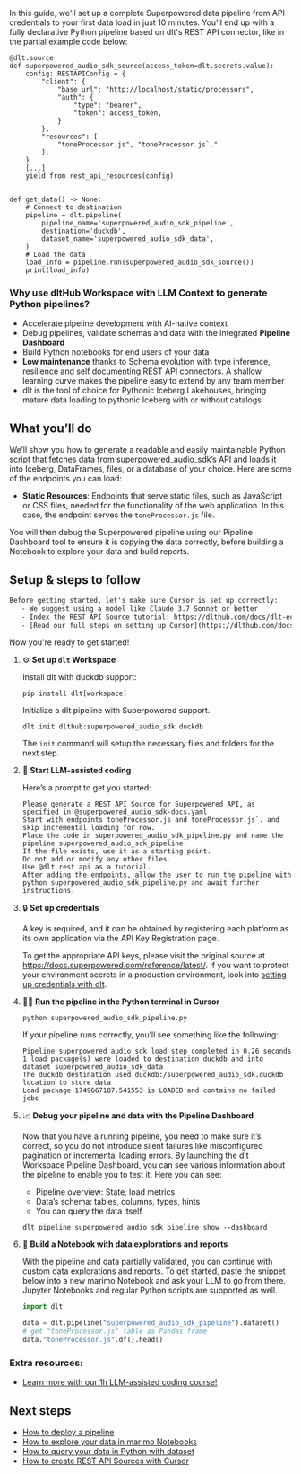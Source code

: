 In this guide, we'll set up a complete Superpowered data pipeline from API credentials to your first data load in just 10 minutes. You'll end up with a fully declarative Python pipeline based on dlt's REST API connector, like in the partial example code below:

```python-outcome
@dlt.source
def superpowered_audio_sdk_source(access_token=dlt.secrets.value):
    config: RESTAPIConfig = {
        "client": {
            "base_url": "http://localhost/static/processors",
            "auth": {
                "type": "bearer",
                "token": access_token,
            }
        },
        "resources": [
            "toneProcessor.js", "toneProcessor.js`."
        ],
    }
    [...]
    yield from rest_api_resources(config)


def get_data() -> None:
    # Connect to destination
    pipeline = dlt.pipeline(
        pipeline_name='superpowered_audio_sdk_pipeline',
        destination='duckdb',
        dataset_name='superpowered_audio_sdk_data', 
    )
    # Load the data
    load_info = pipeline.run(superpowered_audio_sdk_source())
    print(load_info) 
```

### Why use dltHub Workspace with LLM Context to generate Python pipelines?

- Accelerate pipeline development with AI-native context
- Debug pipelines, validate schemas and data with the integrated **Pipeline Dashboard**
- Build Python notebooks for end users of your data
- **Low maintenance** thanks to Schema evolution with type inference, resilience and self documenting REST API connectors. A shallow learning curve makes the pipeline easy to extend by any team member
- dlt is the tool of choice for Pythonic Iceberg Lakehouses, bringing mature data loading to pythonic Iceberg with or without catalogs

## What you’ll do

We’ll show you how to generate a readable and easily maintainable Python script that fetches data from superpowered_audio_sdk’s API and loads it into Iceberg, DataFrames, files, or a database of your choice. Here are some of the endpoints you can load:

- **Static Resources**: Endpoints that serve static files, such as JavaScript or CSS files, needed for the functionality of the web application. In this case, the endpoint serves the `toneProcessor.js` file.

You will then debug the Superpowered pipeline using our Pipeline Dashboard tool to ensure it is copying the data correctly, before building a Notebook to explore your data and build reports.

## Setup & steps to follow

```default
Before getting started, let's make sure Cursor is set up correctly:
   - We suggest using a model like Claude 3.7 Sonnet or better
   - Index the REST API Source tutorial: https://dlthub.com/docs/dlt-ecosystem/verified-sources/rest_api/ and add it to context as **@dlt rest api**
   - [Read our full steps on setting up Cursor](https://dlthub.com/docs/dlt-ecosystem/llm-tooling/cursor-restapi#23-configuring-cursor-with-documentation)
```

Now you're ready to get started!

1. ⚙️ **Set up `dlt` Workspace**
    
    Install dlt with duckdb support:
    ```shell
    pip install dlt[workspace]
    ```

    Initialize a dlt pipeline with Superpowered support.
    ```shell
    dlt init dlthub:superpowered_audio_sdk duckdb
    ```

    The `init` command will setup the necessary files and folders for the next step.
    
2. 🤠 **Start LLM-assisted coding**
    
    Here’s a prompt to get you started:
    
    ```prompt
    Please generate a REST API Source for Superpowered API, as specified in @superpowered_audio_sdk-docs.yaml 
    Start with endpoints toneProcessor.js and toneProcessor.js`. and skip incremental loading for now. 
    Place the code in superpowered_audio_sdk_pipeline.py and name the pipeline superpowered_audio_sdk_pipeline. 
    If the file exists, use it as a starting point. 
    Do not add or modify any other files. 
    Use @dlt rest api as a tutorial. 
    After adding the endpoints, allow the user to run the pipeline with python superpowered_audio_sdk_pipeline.py and await further instructions.
    ```

    
3. 🔒 **Set up credentials** 
    
    A key is required, and it can be obtained by registering each platform as its own application via the API Key Registration page.
    
    To get the appropriate API keys, please visit the original source at https://docs.superpowered.com/reference/latest/.
    If you want to protect your environment secrets in a production environment, look into [setting up credentials with dlt](https://dlthub.com/docs/walkthroughs/add_credentials).
    
4. 🏃‍♀️ **Run the pipeline in the Python terminal in Cursor**
    
    ```shell
    python superpowered_audio_sdk_pipeline.py
    ```
    
    If your pipeline runs correctly, you’ll see something like the following:
    
    ```shell
    Pipeline superpowered_audio_sdk load step completed in 0.26 seconds
    1 load package(s) were loaded to destination duckdb and into dataset superpowered_audio_sdk_data
    The duckdb destination used duckdb:/superpowered_audio_sdk.duckdb location to store data
    Load package 1749667187.541553 is LOADED and contains no failed jobs
    ```
    
5. 📈 **Debug your pipeline and data with the Pipeline Dashboard**

    Now that you have a running pipeline, you need to make sure it’s correct, so you do not introduce silent failures like misconfigured pagination or incremental loading errors. By launching the dlt Workspace Pipeline Dashboard, you can see various information about the pipeline to enable you to test it. Here you can see:
    - Pipeline overview: State, load metrics
    - Data’s schema: tables, columns, types, hints
    - You can query the data itself
    
    ```shell
    dlt pipeline superpowered_audio_sdk_pipeline show --dashboard
    ```
    
6. 🐍 **Build a Notebook with data explorations and reports**

    With the pipeline and data partially validated, you can continue with custom data explorations and reports. To get started, paste the snippet below into a new marimo Notebook and ask your LLM to go from there. Jupyter Notebooks and regular Python scripts are supported as well.

    
    ```python
    import dlt

   data = dlt.pipeline("superpowered_audio_sdk_pipeline").dataset()
   # get "toneProcessor.js" table as Pandas frame
   data."toneProcessor.js".df().head()
    ```

### Extra resources:

- [Learn more with our 1h LLM-assisted coding course!](https://www.youtube.com/watch?v=GGid70rnJuM)

## Next steps

- [How to deploy a pipeline](https://dlthub.com/docs/walkthroughs/deploy-a-pipeline)
- [How to explore your data in marimo Notebooks](https://dlthub.com/docs/general-usage/dataset-access/marimo)
- [How to query your data in Python with dataset](https://dlthub.com/docs/general-usage/dataset-access/dataset)
- [How to create REST API Sources with Cursor](https://dlthub.com/docs/dlt-ecosystem/llm-tooling/cursor-restapi)